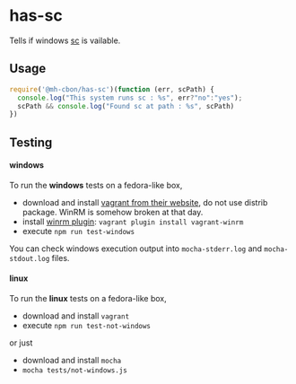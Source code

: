 # has-sc

Tells if windows [sc](https://technet.microsoft.com/en-us/library/bb490995.aspx) is vailable.

## Usage

```js
require('@mh-cbon/has-sc')(function (err, scPath) {
  console.log("This system runs sc : %s", err?"no":"yes");
  scPath && console.log("Found sc at path : %s", scPath)
})
```

## Testing

#### windows

To run the __windows__ tests on a fedora-like box,

- download and install [vagrant from their website](https://www.vagrantup.com/downloads.html), do not use distrib package. WinRM is somehow broken at that day.
- install [winrm plugin](https://github.com/criteo/vagrant-winrm): `vagrant plugin install vagrant-winrm`
- execute `npm run test-windows`

You can check windows execution output into `mocha-stderr.log` and `mocha-stdout.log` files.


#### linux
To run the __linux__ tests on a fedora-like box,

- download and install `vagrant`
- execute `npm run test-not-windows`

or just

- download and install `mocha`
- `mocha tests/not-windows.js`
